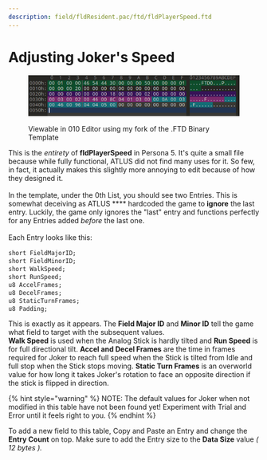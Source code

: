 ```yaml
---
description: field/fldResident.pac/ftd/fldPlayerSpeed.ftd
---
```


# Adjusting Joker's Speed

<figure><img src="../../.gitbook/assets/image (2).png" alt=""><figcaption><p>Viewable in 010 Editor using my fork of the .FTD Binary Template</p></figcaption></figure>

This is the _entirety_ of **fldPlayerSpeed** in Persona 5. It's quite a small file because while fully functional, ATLUS did not find many uses for it. So few, in fact, it actually makes this slightly more annoying to edit because of how they designed it.\
\
In the template, under the 0th List, you should see two Entries. This is somewhat deceiving as ATLUS **** hardcoded the game to **ignore** the last entry. Luckily, the game only ignores the "last" entry and functions perfectly for any Entries added _before_ the last one.\
\
Each Entry looks like this:

```aspnet
short FieldMajorID;
short FieldMinorID;
short WalkSpeed;
short RunSpeed;
u8 AccelFrames;
u8 DecelFrames;
u8 StaticTurnFrames;
u8 Padding;
```

This is exactly as it appears. The **Field Major ID** and **Minor ID** tell the game what field to target with the subsequent values. \
**Walk Speed** is used when the Analog Stick is hardly tilted and **Run Speed** is for full directional tilt. **Accel and Decel Frames** are the time in frames required for Joker to reach full speed when the Stick is tilted from Idle and full stop when the Stick stops moving. **Static Turn Frames** is an overworld value for how long it takes Joker's rotation to face an opposite direction if the stick is flipped in direction.

{% hint style="warning" %}
NOTE: The default values for Joker when not modified in this table have not been found yet! Experiment with Trial and Error until it feels right to you. &#x20;
{% endhint %}

To add a new field to this table, Copy and Paste an Entry and change the **Entry Count** on top. Make sure to add the Entry size to the **Data Size** value _( 12 bytes )._
